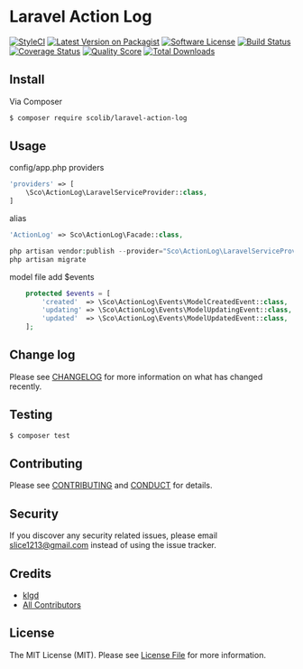 # Laravel Action Log

[![StyleCI][ico-styleci]][link-styleci]
[![Latest Version on Packagist][ico-version]][link-packagist]
[![Software License][ico-license]](LICENSE.md)
[![Build Status][ico-travis]][link-travis]
[![Coverage Status][ico-scrutinizer]][link-scrutinizer]
[![Quality Score][ico-code-quality]][link-code-quality]
[![Total Downloads][ico-downloads]][link-downloads]

## Install

Via Composer

``` bash
$ composer require scolib/laravel-action-log
```

## Usage

config/app.php
providers
```php
'providers' => [
    \Sco\ActionLog\LaravelServiceProvider::class,
]
```
alias
```php
'ActionLog' => Sco\ActionLog\Facade::class,
```

```php
php artisan vendor:publish --provider="Sco\ActionLog\LaravelServiceProvider"
php artisan migrate
```

model file add $events

```php
    protected $events = [
        'created'  => \Sco\ActionLog\Events\ModelCreatedEvent::class,
        'updating' => \Sco\ActionLog\Events\ModelUpdatingEvent::class,
        'updated'  => \Sco\ActionLog\Events\ModelUpdatedEvent::class,
    ];
```

## Change log

Please see [CHANGELOG](CHANGELOG.md) for more information on what has changed recently.

## Testing

``` bash
$ composer test
```

## Contributing

Please see [CONTRIBUTING](CONTRIBUTING.md) and [CONDUCT](CONDUCT.md) for details.

## Security

If you discover any security related issues, please email slice1213@gmail.com instead of using the issue tracker.

## Credits

- [klgd][link-author]
- [All Contributors][link-contributors]

## License

The MIT License (MIT). Please see [License File](LICENSE.md) for more information.

[ico-styleci]: https://styleci.io/repos/89337140/shield?branch=master
[ico-version]: https://img.shields.io/packagist/v/ScoLib/laravel-action-log.svg?style=flat-square
[ico-license]: https://img.shields.io/badge/license-MIT-brightgreen.svg?style=flat-square
[ico-travis]: https://img.shields.io/travis/ScoLib/laravel-action-log/master.svg?style=flat-square
[ico-scrutinizer]: https://img.shields.io/scrutinizer/coverage/g/ScoLib/laravel-action-log.svg?style=flat-square
[ico-code-quality]: https://img.shields.io/scrutinizer/g/ScoLib/laravel-action-log.svg?style=flat-square
[ico-downloads]: https://img.shields.io/packagist/dt/ScoLib/laravel-action-log.svg?style=flat-square

[link-styleci]: https://styleci.io/repos/89337140
[link-packagist]: https://packagist.org/packages/ScoLib/laravel-action-log
[link-travis]: https://travis-ci.org/ScoLib/laravel-action-log
[link-scrutinizer]: https://scrutinizer-ci.com/g/ScoLib/laravel-action-log/code-structure
[link-code-quality]: https://scrutinizer-ci.com/g/ScoLib/laravel-action-log
[link-downloads]: https://packagist.org/packages/ScoLib/laravel-action-log
[link-author]: https://github.com/klgd
[link-contributors]: ../../contributors
